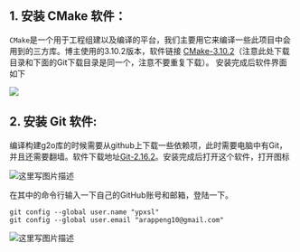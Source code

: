 ## 1. 安装 CMake 软件：

`CMake`是一个用于工程组建以及编译的平台，我们主要用它来编译一些此项目中会用到的三方库。博主使用的3.10.2版本，软件链接 [CMake-3.10.2](https://download.csdn.net/download/o_ha_yo_yepeng/10371578)（注意此处下载目录和下面的Git下载目录是同一个，注意不要重复下载）。
    安装完成后软件界面如下

  ![](https://img-blog.csdn.net/20180424190927699?watermark/2/text/aHR0cHM6Ly9ibG9nLmNzZG4ubmV0L29faGFfeW9feWVwZW5n/font/5a6L5L2T/fontsize/400/fill/I0JBQkFCMA==/dissolve/70)

## 2. 安装 Git 软件:

编译构建g2o库的时候需要从github上下载一些依赖项，此时需要电脑中有Git，并且还需要翻墙。软件下载地址[Git-2.16.2](https://download.csdn.net/download/o_ha_yo_yepeng/10371578)。安装完成后打开这个软件，打开图标

![这里写图片描述](https://img-blog.csdn.net/20180424190905282?watermark/2/text/aHR0cHM6Ly9ibG9nLmNzZG4ubmV0L29faGFfeW9feWVwZW5n/font/5a6L5L2T/fontsize/400/fill/I0JBQkFCMA==/dissolve/70)

在其中的命令行输入一下自己的GitHub账号和邮箱，登陆一下。

```git
git config --global user.name "ypxsl" 
git config --global user.email "arappeng10@gmail.com"
```

![这里写图片描述](https://img-blog.csdn.net/20180424191120603?watermark/2/text/aHR0cHM6Ly9ibG9nLmNzZG4ubmV0L29faGFfeW9feWVwZW5n/font/5a6L5L2T/fontsize/400/fill/I0JBQkFCMA==/dissolve/70)
